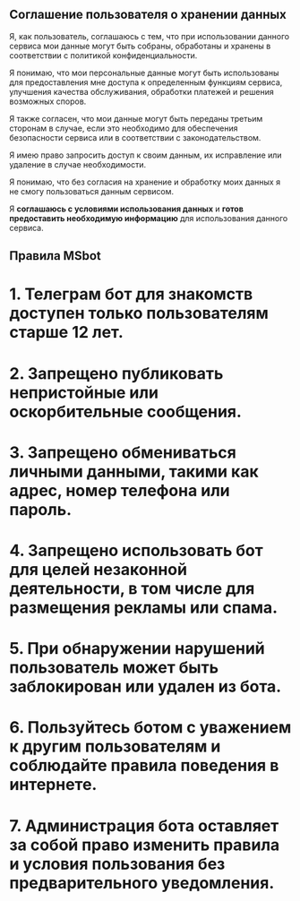 ## Соглашение пользователя о хранении данных

Я, как пользователь, соглашаюсь с тем, что при использовании данного сервиса мои данные могут быть собраны, обработаны и хранены в соответствии с политикой конфиденциальности.

Я понимаю, что мои персональные данные могут быть использованы для предоставления мне доступа к определенным функциям сервиса, улучшения качества обслуживания,
обработки платежей и решения возможных споров.

Я также согласен, что мои данные могут быть переданы третьим сторонам в случае, если это необходимо для обеспечения безопасности сервиса или в соответствии с законодательством.

Я имею право запросить доступ к своим данным, их исправление или удаление в случае необходимости.

Я понимаю, что без согласия на хранение и обработку моих данных я не смогу пользоваться данным сервисом.

Я **соглашаюсь с условиями использования данных** и **готов предоставить необходимую информацию** для использования данного сервиса.

## Правила MSbot
# 1. Телеграм бот для знакомств доступен только пользователям старше 12 лет.
# 2. Запрещено публиковать непристойные или оскорбительные сообщения.
# 3. Запрещено обмениваться личными данными, такими как адрес, номер телефона или пароль.
# 4. Запрещено использовать бот для целей незаконной деятельности, в том числе для размещения рекламы или спама.
# 5. При обнаружении нарушений пользователь может быть заблокирован или удален из бота.
# 6. Пользуйтесь ботом с уважением к другим пользователям и соблюдайте правила поведения в интернете.
# 7. Администрация бота оставляет за собой право изменить правила и условия пользования без предварительного уведомления.
